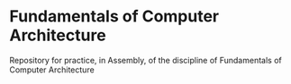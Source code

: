 # Fundamentals of Computer Architecture

Repository for practice, in Assembly, of the discipline of Fundamentals of Computer Architecture
